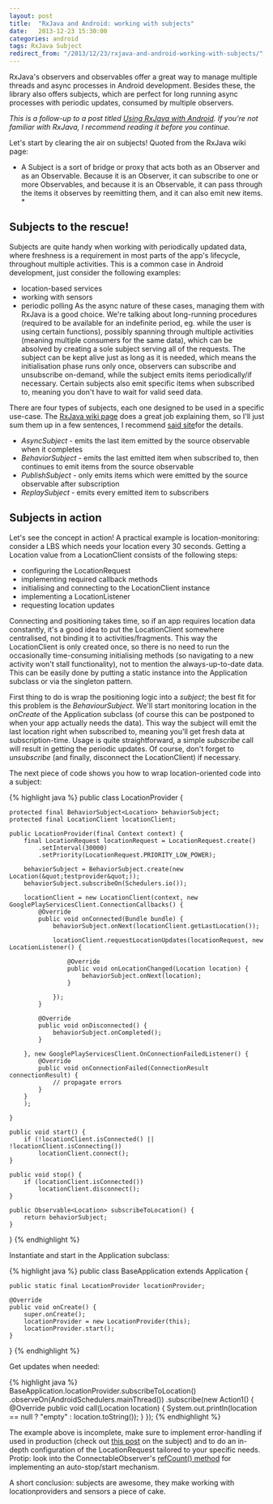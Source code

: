 ```yaml
---
layout: post
title:  "RxJava and Android: working with subjects"
date:   2013-12-23 15:30:00
categories: android
tags: RxJava Subject
redirect_from: "/2013/12/23/rxjava-and-android-working-with-subjects/"
---
```

RxJava's observers and observables offer a great way to manage multiple threads and async processes in Android development. Besides these, the library also offers subjects, which are perfect for long running async processes with periodic updates, consumed by multiple observers.
<!-- more -->

*This is a follow-up to a post titled [Using RxJava with Android](http://andraskindler.com/blog/2013/using-rxjava-in-android/). If you're not familiar with RxJava, I recommend reading it before you continue.*

Let's start by clearing the air on subjects! Quoted from the RxJava wiki page:
* A Subject is a sort of bridge or proxy that acts both as an Observer and as an Observable. Because it is an Observer, it can subscribe to one or more Observables, and because it is an Observable, it can pass through the items it observes by reemitting them, and it can also emit new items. *

## Subjects to the rescue!

Subjects are quite handy when working with periodically updated data, where freshness is a requirement in most parts of the app's lifecycle, throughout multiple activities. This is a common case in Android development, just consider the following examples:

*   location-based services
*   working with sensors
*   periodic polling
As the async nature of these cases, managing them with RxJava is a good choice. We're talking about long-running procedures (required to be available for an indefinite period, eg. while the user is using certain functions), possibly spanning through multiple activities (meaning multiple consumers for the same data), which can be absolved by creating a sole subject serving all of the requests. The subject can be kept alive just as long as it is needed, which means the initialisation phase runs only once, observers can subscribe and unsubscribe on-demand, while the subject emits items periodically/if necessary. Certain subjects also emit specific items when subscribed to, meaning you don't have to wait for valid seed data.

There are four types of subjects, each one designed to be used in a specific use-case. The [RxJava wiki page](https://github.com/Netflix/RxJava/wiki/Subject) does a great job explaining them, so I'll just sum them up in a few sentences, I recommend [said site](https://github.com/Netflix/RxJava/wiki/Subject)for the details.

*   _AsyncSubject_ - emits the last item emitted by the source observable when it completes
*   _BehaviorSubject_ - emits the last emitted item when subscribed to, then continues to emit items from the source observable
*   _PublishSubject_ - only emits items which were emitted by the source observable after subscription
*   _ReplaySubject_ - emits every emitted item to subscribers

## Subjects in action

Let's see the concept in action! A practical example is location-monitoring: consider a LBS which needs your location every 30 seconds. Getting a Location value from a LocationClient consists of the following steps:

*   configuring the LocationRequest
*   implementing required callback methods
*   initialising and connecting to the LocationClient instance
*   implementing a LocationListener
*   requesting location updates

Connecting and positioning takes time, so if an app requires location data constantly, it's a good idea to put the LocationClient somewhere centralised, not binding it to activities/fragments. This way the LocationClient is only created once, so there is no need to run the occasionally time-consuming initialising methods (so navigating to a new activity won't stall functionality), not to mention the always-up-to-date data. This can be easily done by putting a static instance into the Application subclass or via the singleton pattern.

First thing to do is wrap the positioning logic into a _subject_; the best fit for this problem is the _BehaviourSubject_. We'll start monitoring location in the _onCreate_ of the Application subclass (of course this can be postponed to when your app actually needs the data). This way the subject will emit the last location right when subscribed to, meaning you'll get fresh data at subscription-time. Usage is quite straightforward, a simple _subscribe_ call will result in getting the periodic updates. Of course, don't forget to _unsubscribe_ (and finally, disconnect the LocationClient) if necessary.

The next piece of code shows you how to wrap location-oriented code into a subject:

{% highlight java %}
public class LocationProvider {

    protected final BehaviorSubject<Location> behaviorSubject;
    protected final LocationClient locationClient;

    public LocationProvider(final Context context) {
        final LocationRequest locationRequest = LocationRequest.create()
            .setInterval(30000)
            .setPriority(LocationRequest.PRIORITY_LOW_POWER);

        behaviorSubject = BehaviorSubject.create(new Location(&quot;testprovider&quot;));
        behaviorSubject.subscribeOn(Schedulers.io());

        locationClient = new LocationClient(context, new GooglePlayServicesClient.ConnectionCallbacks() {
            @Override
            public void onConnected(Bundle bundle) {
                behaviorSubject.onNext(locationClient.getLastLocation());

                locationClient.requestLocationUpdates(locationRequest, new LocationListener() {

                    @Override
                    public void onLocationChanged(Location location) {
                        behaviorSubject.onNext(location);
                    }

                });
            }

            @Override
            public void onDisconnected() {
                behaviorSubject.onCompleted();
            }

        }, new GooglePlayServicesClient.OnConnectionFailedListener() {
            @Override
            public void onConnectionFailed(ConnectionResult connectionResult) {
                // propagate errors
            }
        }
        );

    }

    public void start() {
        if (!locationClient.isConnected() || !locationClient.isConnecting())
            locationClient.connect();
    }

    public void stop() {
        if (locationClient.isConnected())
            locationClient.disconnect();
    }

    public Observable<Location> subscribeToLocation() {
        return behaviorSubject;
    }

}
{% endhighlight %}

Instantiate and start in the Application subclass:

{% highlight java %}
public class BaseApplication extends Application {

    public static final LocationProvider locationProvider;

    @Override
    public void onCreate() {
        super.onCreate();
        locationProvider = new LocationProvider(this);
        locationProvider.start();
    }
}
{% endhighlight %}

Get updates when needed:

{% highlight java %}
BaseApplication.locationProvider.subscribeToLocation()
            .observeOn(AndroidSchedulers.mainThread())
            .subscribe(new Action1<Location>() {
                @Override
                public void call(Location location) {
                    System.out.println(location == null ? "empty" : location.toString());
                }
            });
{% endhighlight %}

The example above is incomplete, make sure to implement error-handling if used in production (check out [this post](http://andraskindler.com/blog/2013/rxjava-and-android-error-handling/) on the subject) and to do an in-depth configuration of the LocationRequest tailored to your specific needs. Protip: look into the ConnectableObserver's [refCount() method](http://netflix.github.io/RxJava/javadoc/rx/observables/ConnectableObservable.html) for implementing an auto-stop/start mechanism.

A short conclusion: subjects are awesome, they make working with locationproviders and sensors a piece of cake.